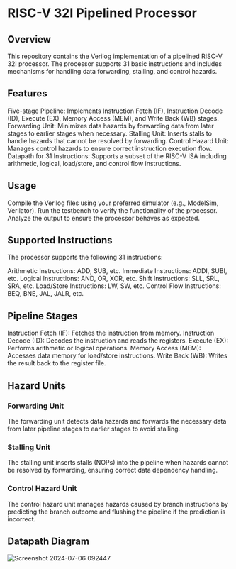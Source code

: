 # RISC-V 32I Pipelined Processor
## Overview
This repository contains the Verilog implementation of a pipelined RISC-V 32I processor. The processor supports 31 basic instructions and includes mechanisms for handling data forwarding, stalling, and control hazards.

## Features
Five-stage Pipeline: Implements Instruction Fetch (IF), Instruction Decode (ID), Execute (EX), Memory Access (MEM), and Write Back (WB) stages.
Forwarding Unit: Minimizes data hazards by forwarding data from later stages to earlier stages when necessary.
Stalling Unit: Inserts stalls to handle hazards that cannot be resolved by forwarding.
Control Hazard Unit: Manages control hazards to ensure correct instruction execution flow.
Datapath for 31 Instructions: Supports a subset of the RISC-V ISA including arithmetic, logical, load/store, and control flow instructions.

## Usage
Compile the Verilog files using your preferred simulator (e.g., ModelSim, Verilator).
Run the testbench to verify the functionality of the processor.
Analyze the output to ensure the processor behaves as expected.

## Supported Instructions
The processor supports the following 31 instructions:

Arithmetic Instructions: ADD, SUB, etc.
Immediate Instructions: ADDI, SUBI, etc.
Logical Instructions: AND, OR, XOR, etc.
Shift Instructions: SLL, SRL, SRA, etc.
Load/Store Instructions: LW, SW, etc.
Control Flow Instructions: BEQ, BNE, JAL, JALR, etc.

## Pipeline Stages
Instruction Fetch (IF): Fetches the instruction from memory.
Instruction Decode (ID): Decodes the instruction and reads the registers.
Execute (EX): Performs arithmetic or logical operations.
Memory Access (MEM): Accesses data memory for load/store instructions.
Write Back (WB): Writes the result back to the register file.

## Hazard Units
### Forwarding Unit
The forwarding unit detects data hazards and forwards the necessary data from later pipeline stages to earlier stages to avoid stalling.

### Stalling Unit
The stalling unit inserts stalls (NOPs) into the pipeline when hazards cannot be resolved by forwarding, ensuring correct data dependency handling.

### Control Hazard Unit
The control hazard unit manages hazards caused by branch instructions by predicting the branch outcome and flushing the pipeline if the prediction is incorrect.

## Datapath Diagram
![Screenshot 2024-07-06 092447](https://github.com/harsh3002/Pipelined_RISC_V_32I/assets/119344161/0220357c-1661-4727-bdc2-2501b6e8f8b3)
